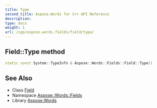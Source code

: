 ```yaml
---
title: Type
second_title: Aspose.Words for C++ API Reference
description: 
type: docs
weight: 1
url: /cpp/aspose.words.fields/field/type/
---
```

## Field::Type method




```cpp
static const System::TypeInfo & Aspose::Words::Fields::Field::Type()
```

## See Also

* Class [Field](../)
* Namespace [Aspose::Words::Fields](../../)
* Library [Aspose.Words](../../../)
